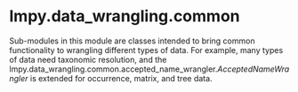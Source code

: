 # lmpy.data_wrangling.common

Sub-modules in this module are classes intended to bring common functionality to wrangling different 
types of data.  For example, many types of data need taxonomic resolution, and the 
lmpy.data_wrangling.common.accepted_name_wrangler._AcceptedNameWrangler_ is extended for occurrence, matrix, and 
tree data.
